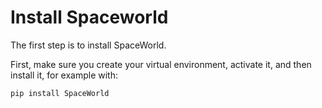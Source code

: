 # Install Spaceworld
The first step is to install SpaceWorld.

First, make sure you create your virtual environment, activate it, and then install it, for example with:
```shell
pip install SpaceWorld
```
